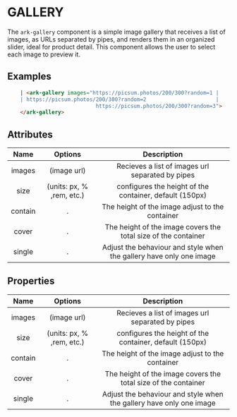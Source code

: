 GALLERY
=======

The ``ark-gallery`` component is a simple image gallery that receives a list
of images, as URLs separated by pipes, and renders them in an organized
slider, ideal for product detail. This component allows the user to select
each image to preview it.

Examples
--------

```html
    | <ark-gallery images="https://picsum.photos/200/300?random=1 |
    | https://picsum.photos/200/300?random=2                      |
                            https://picsum.photos/200/300?random=3">
    </ark-gallery>
```


Attributes
----------

|  Name   |          Options          |                             Description                             |
| :-----: | :-----------------------: | :-----------------------------------------------------------------: |
| images  |        (image url)        |          Recieves a list of images url separated by pipes           |
|  size   | (units: px, % ,rem, etc.) |       configures the height of the container, default (150px)       |
| contain |             .             |           The height of the image adjust to the container           |
|  cover  |             .             |   The height of the image covers the total size of the container    |
| single  |             .             | Adjust the behaviour and style when the gallery have only one image |


Properties
----------

|  Name   |          Options          |                             Description                             |
| :-----: | :-----------------------: | :-----------------------------------------------------------------: |
| images  |        (image url)        |          Recieves a list of images url separated by pipes           |
|  size   | (units: px, % ,rem, etc.) |       configures the height of the container, default (150px)       |
| contain |             .             |           The height of the image adjust to the container           |
|  cover  |             .             |   The height of the image covers the total size of the container    |
| single  |             .             | Adjust the behaviour and style when the gallery have only one image |